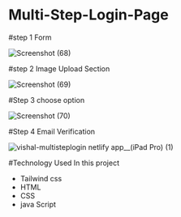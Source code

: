 # Multi-Step-Login-Page


#step 1 Form 

![Screenshot (68)](https://github.com/vishalsingh704/Multi-Step-Login-Page/assets/105488991/c549aaa3-b9af-446d-af25-e204f70694f6)


#step 2 Image Upload Section

![Screenshot (69)](https://github.com/vishalsingh704/Multi-Step-Login-Page/assets/105488991/6d62a1ec-7d64-4700-a994-eab612b2641a)

#Step 3 choose option

![Screenshot (70)](https://github.com/vishalsingh704/Multi-Step-Login-Page/assets/105488991/fee904ab-cb3c-4798-9865-e95d47b08d2b)

#Step 4 Email Verification

![vishal-multisteplogin netlify app__(iPad Pro) (1)](https://github.com/vishalsingh704/Multi-Step-Login-Page/assets/105488991/5b1eb347-deb7-4061-bd4a-7dc8685567fa)


#Technology Used In this project

* Tailwind css
* HTML
* CSS
* java Script



